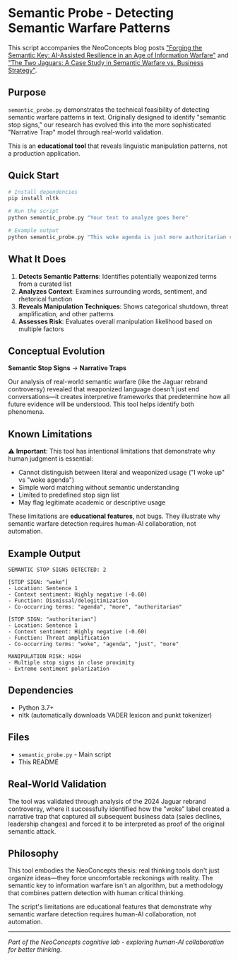# Semantic Probe - Detecting Semantic Warfare Patterns

This script accompanies the NeoConcepts blog posts ["Forging the Semantic Key: AI-Assisted Resilience in an Age of Information Warfare"](https://neo-concepts.com/posts/forging-the-semantic-key/) and ["The Two Jaguars: A Case Study in Semantic Warfare vs. Business Strategy"](https://neo-concepts.com/posts/jaguar-semantic-warfare-case-study/).

## Purpose

`semantic_probe.py` demonstrates the technical feasibility of detecting semantic warfare patterns in text. Originally designed to identify "semantic stop signs," our research has evolved this into the more sophisticated "Narrative Trap" model through real-world validation.

This is an **educational tool** that reveals linguistic manipulation patterns, not a production application.

## Quick Start

```bash
# Install dependencies
pip install nltk

# Run the script
python semantic_probe.py "Your text to analyze goes here"

# Example output
python semantic_probe.py "This woke agenda is just more authoritarian censorship"
```

## What It Does

1. **Detects Semantic Patterns**: Identifies potentially weaponized terms from a curated list
2. **Analyzes Context**: Examines surrounding words, sentiment, and rhetorical function
3. **Reveals Manipulation Techniques**: Shows categorical shutdown, threat amplification, and other patterns
4. **Assesses Risk**: Evaluates overall manipulation likelihood based on multiple factors

## Conceptual Evolution

**Semantic Stop Signs** → **Narrative Traps**

Our analysis of real-world semantic warfare (like the Jaguar rebrand controversy) revealed that weaponized language doesn't just end conversations—it creates interpretive frameworks that predetermine how all future evidence will be understood. This tool helps identify both phenomena.

## Known Limitations

⚠️ **Important**: This tool has intentional limitations that demonstrate why human judgment is essential:

- Cannot distinguish between literal and weaponized usage ("I woke up" vs "woke agenda")
- Simple word matching without semantic understanding
- Limited to predefined stop sign list
- May flag legitimate academic or descriptive usage

These limitations are **educational features**, not bugs. They illustrate why semantic warfare detection requires human-AI collaboration, not automation.

## Example Output

```
SEMANTIC STOP SIGNS DETECTED: 2

[STOP SIGN: "woke"]
- Location: Sentence 1
- Context sentiment: Highly negative (-0.60)
- Function: Dismissal/delegitimization
- Co-occurring terms: "agenda", "more", "authoritarian"

[STOP SIGN: "authoritarian"]  
- Location: Sentence 1
- Context sentiment: Highly negative (-0.60)
- Function: Threat amplification
- Co-occurring terms: "woke", "agenda", "just", "more"

MANIPULATION RISK: HIGH
- Multiple stop signs in close proximity
- Extreme sentiment polarization
```

## Dependencies

- Python 3.7+
- nltk (automatically downloads VADER lexicon and punkt tokenizer)

## Files

- `semantic_probe.py` - Main script
- This README

## Real-World Validation

The tool was validated through analysis of the 2024 Jaguar rebrand controversy, where it successfully identified how the "woke" label created a narrative trap that captured all subsequent business data (sales declines, leadership changes) and forced it to be interpreted as proof of the original semantic attack.

## Philosophy

This tool embodies the NeoConcepts thesis: real thinking tools don't just organize ideas—they force uncomfortable reckonings with reality. The semantic key to information warfare isn't an algorithm, but a methodology that combines pattern detection with human critical thinking.

The script's limitations are educational features that demonstrate why semantic warfare detection requires human-AI collaboration, not automation.

---

*Part of the NeoConcepts cognitive lab - exploring human-AI collaboration for better thinking.*
